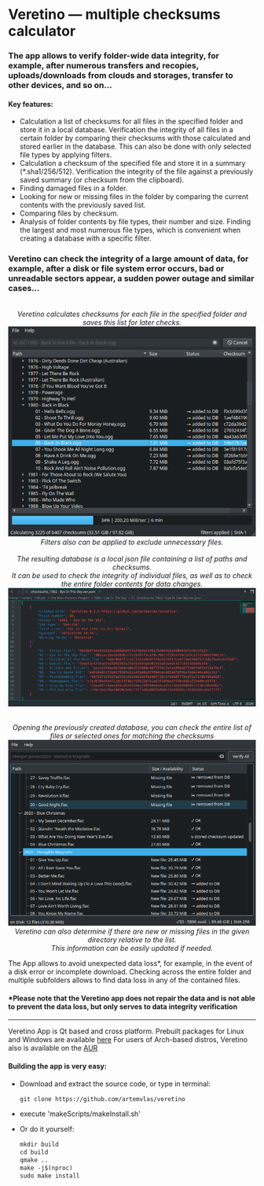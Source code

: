 # Veretino — multiple checksums calculator
### The app allows to verify folder-wide data integrity, for example, after numerous transfers and recopies, uploads/downloads from clouds and storages, transfer to other devices, and so on...

#### Key features:
* Calculation a list of checksums for all files in the specified folder and store it in a local database. Verification the integrity of all files in a certain folder by comparing their checksums with those calculated and stored earlier in the database. This can also be done with only selected file types by applying filters.
* Calculation a checksum of the specified file and store it in a summary (*.sha1/256/512). Verification the integrity of the file against a previously saved summary (or checksum from the clipboard).
* Finding damaged files in a folder.
* Looking for new or missing files in the folder by comparing the current contents with the previously saved list.
* Comparing files by checksum.
* Analysis of folder contents by file types, their number and size. Finding the largest and most numerous file types, which is convenient when creating a database with a specific filter.

### Veretino can check the integrity of a large amount of data, for example, after a disk or file system error occurs, bad or unreadable sectors appear, a sudden power outage and similar cases...
<p align="center">
  <br><em>Veretino calculates checksums for each file in the specified folder and saves this list for later checks.</em>
  <br><img src="screenshots/veretino_mainview_dark1.png">
  <br><em>Filters also can be applied to exclude unnecessary files.</em>
  <br>
  <br><em>The resulting database is a local json file containing a list of paths and checksums.
  <br>It can be used to check the integrity of individual files, as well as to check the entire folder contents for data changes.</em>
  <br><img src="screenshots/jsondb_example.png">
</p>

<p align="center">
  <br><em>Opening the previously created database, you can check the entire list of files or selected ones for matching the checksums</em>
  <br><img src="screenshots/veretino_newlost.png">
  <br><em>Veretino can also determine if there are new or missing files in the given directory relative to the list.
  <br>This information can be easily updated if needed.</em>
</p>

The App allows to avoid unexpected data loss*, for example, in the event of a disk error or incomplete download. Checking across the entire folder and multiple subfolders allows to find data loss in any of the contained files.

#### *Please note that the Veretino app does not repair the data and is not able to prevent the data loss, but only serves to data integrity verification
---
Veretino App is Qt based and cross platform. Prebuilt packages for Linux and Windows are available [here](https://github.com/artemvlas/veretino/releases)
For users of Arch-based distros, Veretino also is available on the [AUR](https://aur.archlinux.org/packages/veretino)  

#### Building the app is very easy:
* Download and extract the source code, or type in terminal:

      git clone https://github.com/artemvlas/veretino
* execute 'makeScripts/makeInstall.sh'
* Or do it yourself:

      mkdir build
      cd build
      qmake ..
      make -j$(nproc)
      sudo make install
